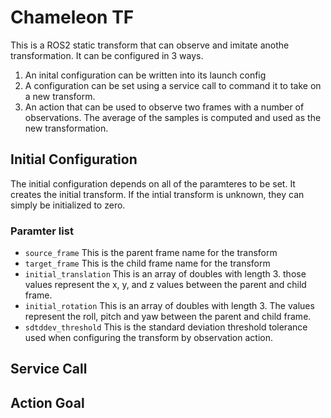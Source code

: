 # Chameleon TF

This is a ROS2 static transform that can observe and imitate anothe transformation. It can be configured in 3 ways.
1. An inital configuration can be written into its launch config
2. A configuration can be set using a service call to command it to take on a new transform.
3. An action that can be used to observe two frames with a number of observations. The average of the samples is computed and used as the new transformation. 


## Initial Configuration
The initial configuration depends on all of the paramteres to be set. It creates the initial transform. If the intial transform is unknown, they can simply be initialized to zero. 

### Paramter list
* `source_frame` This is the parent frame name for the transform
* `target_frame` This is the child frame name for the transform
* `initial_translation` This is an array of doubles with length 3. those values represent the x, y, and z values between the parent and child frame.
* `initial_rotation` This is an array of doubles with length 3. The values represent the roll, pitch and yaw between the parent and child frame.
* `sdtddev_threshold` This is the standard deviation threshold tolerance used when configuring the transform by observation action. 

## Service Call


## Action Goal